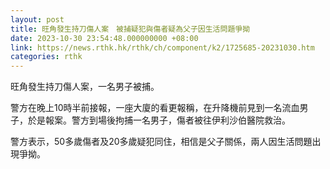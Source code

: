 ```yaml
---
layout: post
title: 旺角發生持刀傷人案　被捕疑犯與傷者疑為父子因生活問題爭拗
date: 2023-10-30 23:54:48.000000000 +08:00
link: https://news.rthk.hk/rthk/ch/component/k2/1725685-20231030.htm
categories: rthk
---
```


旺角發生持刀傷人案，一名男子被捕。

警方在晚上10時半前接報，一座大廈的看更報稱，在升降機前見到一名流血男子，於是報案。警方到場後拘捕一名男子，傷者被往伊利沙伯醫院救治。

警方表示，50多歲傷者及20多歲疑犯同住，相信是父子關係，兩人因生活問題出現爭拗。
